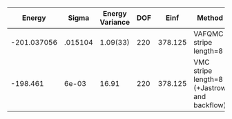 | Energy      | Sigma   | Energy Variance | DOF | Einf    | Method                                       | Data Repository                                              |
|-------------|---------|-----------------|-----|---------|----------------------------------------------|--------------------------------------------------------------|
| -201.037056 | .015104 | 1.09(33)        | 220 | 378.125 | VAFQMC stripe length=8                       | git-scm.sissa.it:TurboLattice/HST_AAD/example/16x16/U8/stripel8doping1su8m2/b1.3n/pbc |
| -198.461    | 6e-03   | 16.91           | 220 | 378.125 | VMC stripe length=8 (+Jastrow and backflow)  |                                                              |
